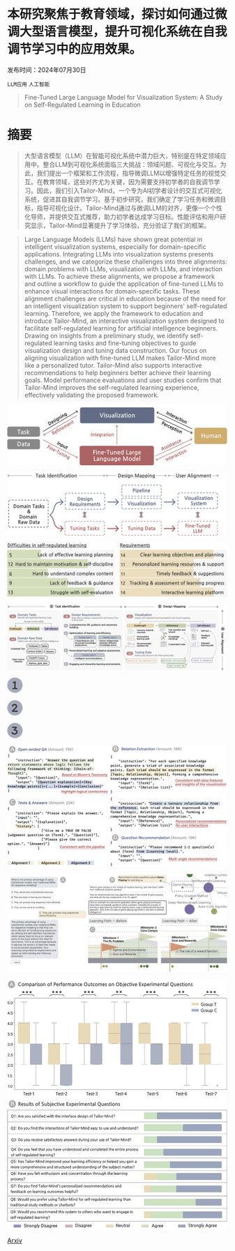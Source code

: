 # 本研究聚焦于教育领域，探讨如何通过微调大型语言模型，提升可视化系统在自我调节学习中的应用效果。

发布时间：2024年07月30日

`LLM应用` `人工智能`

> Fine-Tuned Large Language Model for Visualization System: A Study on Self-Regulated Learning in Education

# 摘要

> 大型语言模型（LLM）在智能可视化系统中潜力巨大，特别是在特定领域应用中。整合LLM到可视化系统面临三大挑战：领域问题、可视化与交互。为此，我们提出一个框架和工作流程，指导微调LLM以增强特定任务的视觉交互。在教育领域，这些对齐尤为关键，因为需要支持初学者的自我调节学习。因此，我们引入Tailor-Mind，一个专为AI初学者设计的交互式可视化系统，促进其自我调节学习。基于初步研究，我们确定了学习任务和微调目标，指导可视化设计。Tailor-Mind通过与微调LLM的对齐，更像一个个性化导师，并提供交互式推荐，助力初学者达成学习目标。性能评估和用户研究显示，Tailor-Mind显著提升了学习体验，充分验证了我们的框架。

> Large Language Models (LLMs) have shown great potential in intelligent visualization systems, especially for domain-specific applications. Integrating LLMs into visualization systems presents challenges, and we categorize these challenges into three alignments: domain problems with LLMs, visualization with LLMs, and interaction with LLMs. To achieve these alignments, we propose a framework and outline a workflow to guide the application of fine-tuned LLMs to enhance visual interactions for domain-specific tasks. These alignment challenges are critical in education because of the need for an intelligent visualization system to support beginners' self-regulated learning. Therefore, we apply the framework to education and introduce Tailor-Mind, an interactive visualization system designed to facilitate self-regulated learning for artificial intelligence beginners. Drawing on insights from a preliminary study, we identify self-regulated learning tasks and fine-tuning objectives to guide visualization design and tuning data construction. Our focus on aligning visualization with fine-tuned LLM makes Tailor-Mind more like a personalized tutor. Tailor-Mind also supports interactive recommendations to help beginners better achieve their learning goals. Model performance evaluations and user studies confirm that Tailor-Mind improves the self-regulated learning experience, effectively validating the proposed framework.

![本研究聚焦于教育领域，探讨如何通过微调大型语言模型，提升可视化系统在自我调节学习中的应用效果。](../../../paper_images/2407.20570/x2.png)

![本研究聚焦于教育领域，探讨如何通过微调大型语言模型，提升可视化系统在自我调节学习中的应用效果。](../../../paper_images/2407.20570/x3.png)

![本研究聚焦于教育领域，探讨如何通过微调大型语言模型，提升可视化系统在自我调节学习中的应用效果。](../../../paper_images/2407.20570/x4.png)

![本研究聚焦于教育领域，探讨如何通过微调大型语言模型，提升可视化系统在自我调节学习中的应用效果。](../../../paper_images/2407.20570/x5.png)

![本研究聚焦于教育领域，探讨如何通过微调大型语言模型，提升可视化系统在自我调节学习中的应用效果。](../../../paper_images/2407.20570/x9.png)

![本研究聚焦于教育领域，探讨如何通过微调大型语言模型，提升可视化系统在自我调节学习中的应用效果。](../../../paper_images/2407.20570/x10.png)

![本研究聚焦于教育领域，探讨如何通过微调大型语言模型，提升可视化系统在自我调节学习中的应用效果。](../../../paper_images/2407.20570/x11.png)

![本研究聚焦于教育领域，探讨如何通过微调大型语言模型，提升可视化系统在自我调节学习中的应用效果。](../../../paper_images/2407.20570/x13.png)

![本研究聚焦于教育领域，探讨如何通过微调大型语言模型，提升可视化系统在自我调节学习中的应用效果。](../../../paper_images/2407.20570/x15.png)

![本研究聚焦于教育领域，探讨如何通过微调大型语言模型，提升可视化系统在自我调节学习中的应用效果。](../../../paper_images/2407.20570/x16.png)

[Arxiv](https://arxiv.org/abs/2407.20570)